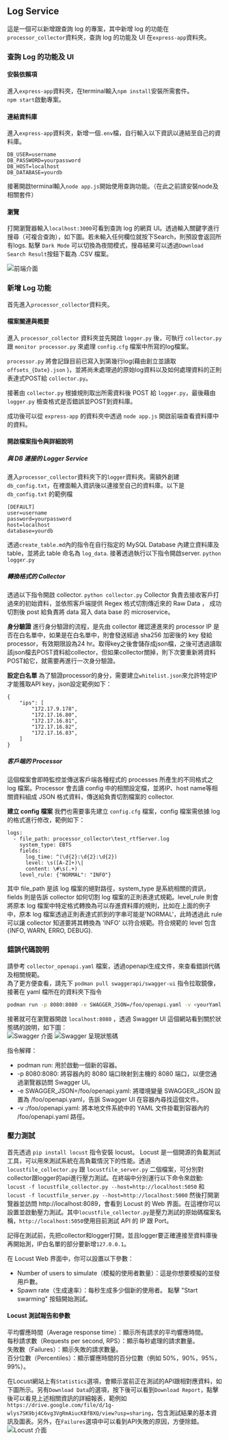 ##  Log Service
這是一個可以新增跟查詢 log 的專案，其中新增 log 的功能在`processor_collector`資料夾，查詢 log 的功能及 UI 在`express-app`資料夾。

### 查詢 Log 的功能及 UI
#### 安裝依賴項
進入`express-app`資料夾，在terminal輸入`npm install`安裝所需套件。  
`npm start`啟動專案。  

#### 連結資料庫
進入`express-app`資料夾，新增一個`.env`檔，自行輸入以下資訊以連結至自己的資料庫。
```
DB_USER=username
DB_PASSWORD=yourpassword
DB_HOST=localhost
DB_DATABASE=yourdb
```
接著開啟terminal輸入`node app.js`開始使用查詢功能。（在此之前請安裝node及相關套件）  
#### 瀏覽
打開瀏覽器輸入`localhost:3000`可看到查詢 log 的網頁 UI。透過輸入關鍵字進行搜尋（可複合查詢），如下圖。若未輸入任何欄位就按下Search，則預設會返回所有logs. 點擊 `Dark Mode` 可以切換為夜間模式，搜尋結果可以透過`Download Search Result`按鈕下載為 .CSV 檔案。    

![前端介面](/images/express-appUI.png)

### 新增 Log 功能
首先進入`processor_collector`資料夾。

#### 檔案關連與概要
進入 `processor_collector` 資料夾並先開啟 `logger.py` 後，可執行 `collector.py` 跟 `monitor processor.py` 來處理 `config.cfg` 檔案中所寫的log檔案。  

`processor.py` 將會記錄目前已寫入到第幾行log(藉由創立並讀取 `offsets_{Date}.json` )，並將尚未處理過的原始log資料以及如何處理資料的正則表達式POST給 `collector.py`。  

接著由 `collector.py` 根據規則取出所需資料後 POST 給 `logger.py`，最後藉由 `logger.py` 檢查格式是否錯誤並POST到資料庫。  

成功後可以從 `express-app` 的資料夾中透過 `node app.js` 開啟前端查看資料庫中的資料。 

#### 開啟檔案指令與詳細說明
##### 與 DB 連接的 Logger Service
進入`processor_collector`資料夾下的`logger`資料夾。需額外創建 `db_config.txt`，在裡面輸入資訊後以連接至自己的資料庫。以下是 `db_config.txt` 的範例檔
```
[DEFAULT]  
user=username
password=yourpassword  
host=localhost  
database=yourdb  
```
透過`create_table.md`內的指令在自行指定的 MySQL Database 內建立資料庫及 table，並將此 table 命名為 `log_data`.
接著透過執行以下指令開啟server.
```python logger.py```

##### 轉換格式的 Collector
透過以下指令開啟 collector.
```python collector.py```
Collector 負責去接收客戶打過來的初始資料，並依照客戶端提供 Regex 格式切割傳近來的 Raw Data ， 成功切割後 post 給負責將 data 寫入 data base 的 microservice。

**身分驗證**
進行身分驗證的流程，是先由 collector 確認連進來的 processor IP 是否在白名單中，如果是在白名單中，則會發送經過 sha256 加密後的 key 發給 processor，有效期限設為24 hr。取得key之後會儲存成json檔，之後可透過讀取該json檔去POST資料給collector，但如果collector關掉，則下次要重新將資料POST給它，就需要再進行一次身分驗證。

**設定白名單**
為了驗證processor的身分，需要建立`whitelist.json`來允許特定IP才能獲取API key，json設定範例如下：
```
{
    "ips": [
        "172.17.9.178",
        "172.17.16.80",
        "172.17.16.81",
        "172.17.16.82",
        "172.17.16.83",
    ]
}
```

##### 客戶端的 Processor
這個檔案會即時監控並傳送客戶端各種程式的 processes 所產生的不同格式之 log 檔案。Processor 會去讀 config 中的相關設定檔，並將IP、host name等相關資料組成 JSON 格式資料，傳送給負責切割檔案的 collector.


<!-- **建立 API key 檔案**
我們需要事先建立 `api_key.json` 檔案，才能將資料 POST 給 collector，範例如下：
```
{
    "collector-api-key": "<1234567890abcdef>"
}
```
其中 <> 的部分請填入由 collector 允許的金鑰以取得權限。 -->

**建立 config 檔案**
我們也需要事先建立 `config.cfg` 檔案，config 檔案需依據 log 的格式進行修改，範例如下：
```
logs:
  - file_path: processor_collector\test_rtfServer.log
    system_type: EBTS
    fields:
      log_time: ^(\d{2}:\d{2}:\d{2})
      level: \s([A-Z]+)\|
      content: \#\s(.+)
    level_rule: {"NORMAL": "INFO"}
```
其中 file_path 是該 log 檔案的絕對路徑，system_type 是系統相關的資訊，fields 則是告訴 collector 如何切割 log 檔案的正則表達式規範。level_rule 則會將原本 log 檔案中特定格式轉換為可以存進資料庫的規則，比如在上面的例子中，原本 log 檔案透過正則表達式抓到的字串可能是'NORMAL'，此時透過此 rule 可以讓 collector 知道要將其轉換為 'INFO' 以符合規範。符合規範的 level 包含 {INFO, WARN, ERRO, DEBUG}.

### 錯誤代碼說明
請參考 `collector_openapi.yaml` 檔案，透過openapi生成文件，來查看錯誤代碼及相關規範。  
為了更方便查看，請先下 `podman pull swaggerapi/swagger-ui` 指令拉取鏡像，接著在 yaml 檔所在的資料夾下指令
```bash
podman run -p 8080:8080 -e SWAGGER_JSON=/foo/openapi.yaml -v <yourYaml FilePath>:/foo/openapi.yaml swaggerapi/swagger-ui
```
接著就可在瀏覽器開啟 `localhost:8080` ，透過 Swagger UI 這個網站看到關於狀態碼的說明，如下圖：  
![Swagger 介面](/images/openapi.png)
![Swagger 呈現狀態碼](/images/openapi2.png)  

指令解釋：
  - podman run: 用於啟動一個新的容器。
  - -p 8080:8080: 將容器內的 8080 端口映射到主機的 8080 端口，以便您通過瀏覽器訪問 Swagger UI。
  - -e SWAGGER_JSON=/foo/openapi.yaml: 將環境變量 SWAGGER_JSON 設置為 /foo/openapi.yaml，告訴 Swagger UI 在容器內尋找這個文件。
  - -v <yourYaml FilePath>:/foo/openapi.yaml: 將本地文件系統中的 YAML 文件掛載到容器內的 /foo/openapi.yaml 路徑。

### 壓力測試
首先透過 `pip install locust` 指令安裝 locust。
Locust 是一個開源的負載測試工具，可以用來測試系統在高負載情況下的性能。透過 `locustfile_collector.py` 跟 `locustfile_server.py` 二個檔案，可分別對collector跟logger的api進行壓力測試。在終端中分別運行以下命令來啟動: ```locust -f locustfile_collector.py --host=http://localhost:5050``` 
和 
```locust -f locustfile_server.py --host=http://localhost:5000```
然後打開瀏覽器並訪問 http://localhost:8089，會看到 Locust 的 Web 界面。在這裡你可以設置並啟動壓力測試。其中`locustfile_collector.py`是壓力測試的原始碼檔案名稱，`http://localhost:5050`使用目前測試 API 的 IP 跟 Port。

記得在測試前，先把collector和logger打開，並且logger要正確連接至資料庫後再開始測，IP白名單的部分要新增`127.0.0.1`。

在 Locust Web 界面中，你可以設置以下參數：
- Number of users to simulate（模擬的使用者數量）：這是你想要模擬的並發用戶數。
- Spawn rate（生成速率）：每秒生成多少個新的使用者。
點擊 "Start swarming" 按鈕開始測試。

#### Locust 測試報告和參數
平均響應時間（Average response time）：顯示所有請求的平均響應時間。  
每秒請求數（Requests per second, RPS）：顯示每秒處理的請求數量。  
失敗數（Failures）：顯示失敗的請求數量。  
百分位數（Percentiles）：顯示響應時間的百分位數（例如 50%，90%，95%，99%）。  

在Locust網站上有`Statistics`選項，會顯示當前正在測試的API跟相對應資料，如下圖所示。另有`Download Data`的選項，按下後可以看到`Download Report`，點擊後可以看見上述相關資訊的詳細報表，範例如 `https://drive.google.com/file/d/1g-wlys7SK9bj4C6vg3VgRmAiucKBfBXQ/view?usp=sharing`，包含測試結果的基本資訊及圖表。另外，在`Failures`選項中可以看到API失敗的原因，方便除錯。  
![Locust 介面](/images/Locust)